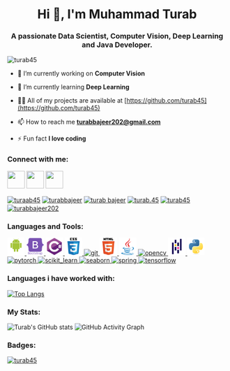 <h1 align="center">Hi 👋, I'm Muhammad Turab</h1>
<h3 align="center">A passionate Data Scientist, Computer Vision, Deep Learning and Java Developer.</h3>

<p align="left"> <img src="https://komarev.com/ghpvc/?username=turab45&label=Profile%20views&color=0e75b6&style=flat" alt="turab45" /> </p>

- 🔭 I’m currently working on **Computer Vision**

- 🌱 I’m currently learning **Deep Learning**

- 👨‍💻 All of my projects are available at [https://github.com/turab45](https://github.com/turab45)

- 📫 How to reach me **turabbajeer202@gmail.com**

- ⚡ Fun fact **I love coding**

<h3 align="left">Connect with me:</h3>
<p align="left">
  <a href="https://scholar.google.com.pk/citations?hl=en&user=LD8VtagAAAAJ" target="blank"><img src="https://img.icons8.com/color/48/000000/google-scholar--v3.png" height="40" width="40"/></a>
  <a href="https://www.researchgate.net/profile/Muhammad-Turab-2" target="blank"><img src="https://img.icons8.com/external-tal-revivo-color-tal-revivo/48/000000/external-researchgate-a-social-networking-site-for-scientists-and-researchers-to-share-papers-logo-color-tal-revivo.png" height="40" width="40"/></a>
  <a href="https://linkedin.com/in/turab-bajeer-347529190" target="blank"><img src="https://img.icons8.com/color/48/000000/linkedin-circled--v1.png" height="40" width="40"/></a>
  
<a href="https://twitter.com/turaab45" target="blank"><img align="center" src="https://raw.githubusercontent.com/rahuldkjain/github-profile-readme-generator/master/src/images/icons/Social/twitter.svg" alt="turaab45" height="30" width="40" /></a>
<a href="https://kaggle.com/turabbajeer" target="blank"><img align="center" src="https://raw.githubusercontent.com/rahuldkjain/github-profile-readme-generator/master/src/images/icons/Social/kaggle.svg" alt="turabbajeer" height="30" width="40" /></a>
<a href="https://fb.com/turab bajeer" target="blank"><img align="center" src="https://raw.githubusercontent.com/rahuldkjain/github-profile-readme-generator/master/src/images/icons/Social/facebook.svg" alt="turab bajeer" height="30" width="40" /></a>
<a href="https://instagram.com/turab.45" target="blank"><img align="center" src="https://raw.githubusercontent.com/rahuldkjain/github-profile-readme-generator/master/src/images/icons/Social/instagram.svg" alt="turab.45" height="30" width="40" /></a>
<a href="https://www.youtube.com/c/turab45" target="blank"><img align="center" src="https://raw.githubusercontent.com/rahuldkjain/github-profile-readme-generator/master/src/images/icons/Social/youtube.svg" alt="turab45" height="30" width="40" /></a>
<a href="https://www.hackerrank.com/turabbajeer202" target="blank"><img align="center" src="https://raw.githubusercontent.com/rahuldkjain/github-profile-readme-generator/master/src/images/icons/Social/hackerrank.svg" alt="turabbajeer202" height="30" width="40" /></a>
</p>

<h3 align="left">Languages and Tools:</h3>
<p align="left"> <a href="https://developer.android.com" target="_blank" rel="noreferrer"> <img src="https://raw.githubusercontent.com/devicons/devicon/master/icons/android/android-original-wordmark.svg" alt="android" width="40" height="40"/> </a> <a href="https://getbootstrap.com" target="_blank" rel="noreferrer"> <img src="https://raw.githubusercontent.com/devicons/devicon/master/icons/bootstrap/bootstrap-plain-wordmark.svg" alt="bootstrap" width="40" height="40"/> </a> <a href="https://www.w3schools.com/cs/" target="_blank" rel="noreferrer"> <img src="https://raw.githubusercontent.com/devicons/devicon/master/icons/csharp/csharp-original.svg" alt="csharp" width="40" height="40"/> </a> <a href="https://www.w3schools.com/css/" target="_blank" rel="noreferrer"> <img src="https://raw.githubusercontent.com/devicons/devicon/master/icons/css3/css3-original-wordmark.svg" alt="css3" width="40" height="40"/> </a> <a href="https://git-scm.com/" target="_blank" rel="noreferrer"> <img src="https://www.vectorlogo.zone/logos/git-scm/git-scm-icon.svg" alt="git" width="40" height="40"/> </a> <a href="https://www.w3.org/html/" target="_blank" rel="noreferrer"> <img src="https://raw.githubusercontent.com/devicons/devicon/master/icons/html5/html5-original-wordmark.svg" alt="html5" width="40" height="40"/> </a> <a href="https://www.java.com" target="_blank" rel="noreferrer"> <img src="https://raw.githubusercontent.com/devicons/devicon/master/icons/java/java-original.svg" alt="java" width="40" height="40"/> </a> <a href="https://opencv.org/" target="_blank" rel="noreferrer"> <img src="https://www.vectorlogo.zone/logos/opencv/opencv-icon.svg" alt="opencv" width="40" height="40"/> </a> <a href="https://pandas.pydata.org/" target="_blank" rel="noreferrer"> <img src="https://raw.githubusercontent.com/devicons/devicon/2ae2a900d2f041da66e950e4d48052658d850630/icons/pandas/pandas-original.svg" alt="pandas" width="40" height="40"/> </a> <a href="https://www.python.org" target="_blank" rel="noreferrer"> <img src="https://raw.githubusercontent.com/devicons/devicon/master/icons/python/python-original.svg" alt="python" width="40" height="40"/> </a> <a href="https://pytorch.org/" target="_blank" rel="noreferrer"> <img src="https://www.vectorlogo.zone/logos/pytorch/pytorch-icon.svg" alt="pytorch" width="40" height="40"/> </a> <a href="https://scikit-learn.org/" target="_blank" rel="noreferrer"> <img src="https://upload.wikimedia.org/wikipedia/commons/0/05/Scikit_learn_logo_small.svg" alt="scikit_learn" width="40" height="40"/> </a> <a href="https://seaborn.pydata.org/" target="_blank" rel="noreferrer"> <img src="https://seaborn.pydata.org/_images/logo-mark-lightbg.svg" alt="seaborn" width="40" height="40"/> </a> <a href="https://spring.io/" target="_blank" rel="noreferrer"> <img src="https://www.vectorlogo.zone/logos/springio/springio-icon.svg" alt="spring" width="40" height="40"/> </a> <a href="https://www.tensorflow.org" target="_blank" rel="noreferrer"> <img src="https://www.vectorlogo.zone/logos/tensorflow/tensorflow-icon.svg" alt="tensorflow" width="40" height="40"/> </a> </p>

<h3 align="left">Languages i have worked with: </h3>

[![Top Langs](https://github-readme-stats.vercel.app/api/top-langs/?username=turab45&layout=compact&count_private=true)](https://github.com/anuraghazra/github-readme-stats)

<h3 align="left">My Stats: </h3>

![Turab's GitHub stats](https://github-readme-stats.vercel.app/api?username=turab45&count_private=true&show_icons=true)
![GitHub Activity Graph](https://activity-graph.herokuapp.com/graph?username=turab45)
<h3 align="left">Badges:</h3>
<p align="left"> <a href="https://github.com/ryo-ma/github-profile-trophy"><img src="https://github-profile-trophy.vercel.app/?username=turab45" alt="turab45" /></a> </p>
